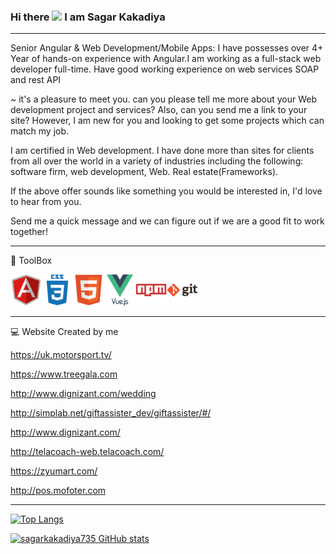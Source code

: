 ### Hi there <img src="https://raw.githubusercontent.com/MartinHeinz/MartinHeinz/master/wave.gif" width="30px" style="max-width: 100%;"> I am Sagar Kakadiya
---
Senior Angular & Web Development/Mobile Apps:
I have possesses over 4+ Year of hands-on experience with Angular.I am working as a full-stack web developer full-time. Have good working experience on web services SOAP and rest API

~ it's a pleasure to meet you. can you please tell me more about your Web development project and services? Also, can you send me a link to your site? However, I am new for you and looking to get some projects which can match my job.

I am certified in Web development. I have done more than sites for clients from all over the world in a variety of industries including the following: software firm, web development, Web. Real estate(Frameworks).

If the above offer sounds like something you would be interested in, I'd love to hear from you.

Send me a quick message and we can figure out if we are a good fit to work together!

---

🧰 ToolBox


<img src="https://raw.githubusercontent.com/devicons/devicon/2ae2a900d2f041da66e950e4d48052658d850630/icons/angularjs/angularjs-original.svg" height="50" width="50" style="max-width: 100%;"><img src="https://github.com/devicons/devicon/raw/master/icons/css3/css3-plain-wordmark.svg" alt="CSS" width="50" height="50" style="max-width: 100%;"><img src="https://github.com/devicons/devicon/raw/master/icons/html5/html5-original.svg" alt="HTML" width="50" height="50" style="max-width: 100%;"><img src="https://github.com/devicons/devicon/raw/master/icons/vuejs/vuejs-original-wordmark.svg" alt="VueJS" width="50" height="50" style="max-width: 100%;"><img src="https://github.com/devicons/devicon/raw/master/icons/npm/npm-original-wordmark.svg" alt="npm" width="50" height="50" style="max-width: 100%;"><img src="https://github.com/devicons/devicon/raw/master/icons/git/git-original-wordmark.svg" alt="Git" width="50" height="50" style="max-width: 100%;">

---
💻 Website Created by me

https://uk.motorsport.tv/

https://www.treegala.com

http://www.dignizant.com/wedding

http://simplab.net/giftassister_dev/giftassister/#/

http://www.dignizant.com/

http://telacoach-web.telacoach.com/

https://zyumart.com/ 

http://pos.mofoter.com 

---

[![Top Langs](https://github-readme-stats.vercel.app/api/top-langs/?username=sagarkakadiya735&hide=javascript&langs_count=9&theme=radical)](https://github.com/anuraghazra/github-readme-stats)

[![sagarkakadiya735 GitHub stats](https://github-readme-stats.vercel.app/api?username=sagarkakadiya735&theme=radical)](https://github.com/anuraghazra/github-readme-stats)



<!--
**sagarkakadiya735/sagarkakadiya735** is a ✨ _special_ ✨ repository because its `README.md` (this file) appears on your GitHub profile.

Here are some ideas to get you started:

- 🔭 I’m currently working on ...
- 🌱 I’m currently learning ...
- 👯 I’m looking to collaborate on ...
- 🤔 I’m looking for help with ...
- 💬 Ask me about ...
- 📫 How to reach me: ...
- 😄 Pronouns: ...
- ⚡ Fun fact: ...
-->
